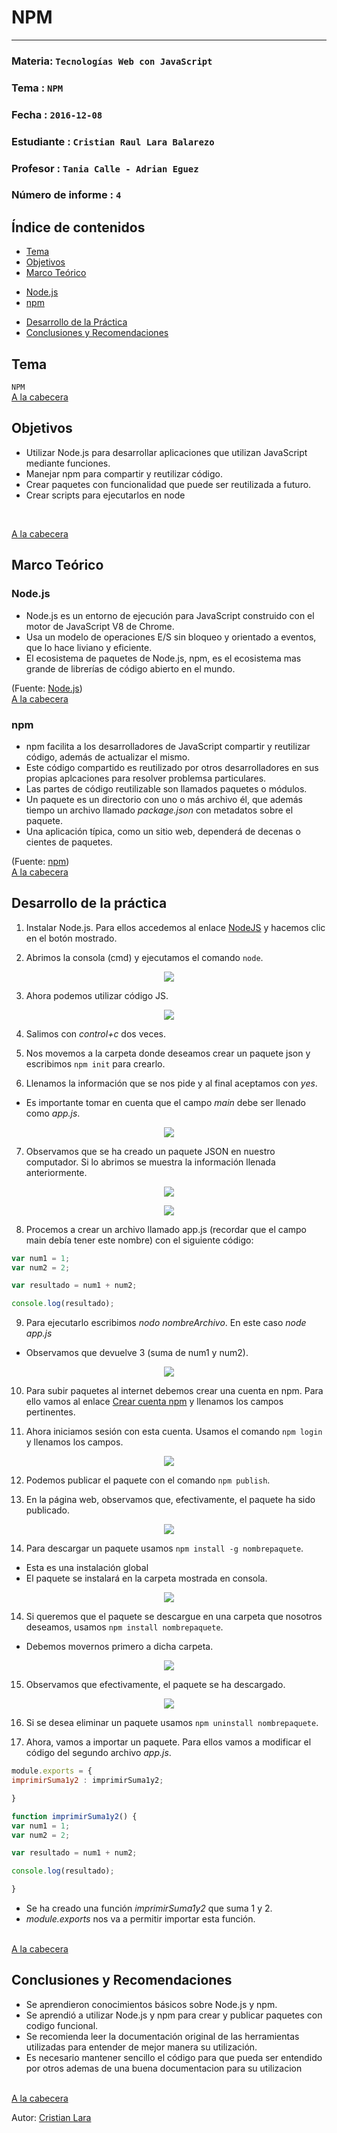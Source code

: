 # NPM
---

### Materia: `Tecnologías Web con JavaScript`
### Tema : `NPM` 
### Fecha : `2016-12-08`
### Estudiante : `Cristian Raul Lara Balarezo`
### Profesor : `Tania Calle - Adrian Eguez`
### Número de informe : `4`

<a name="Cabecera"></a>
## Índice de contenidos


- <a href="#Tema">Tema</a>
- <a href="#Objetivos">Objetivos</a>
- <a href="#Marco Teórico">Marco Teórico</a>
* <a href="#Node.js">Node.js</a>
* <a href="#Npm">npm</a>

- <a href="#Desarrollo">Desarrollo de la Práctica</a>
- <a href="#Conclusiones y Recomendaciones">Conclusiones y Recomendaciones</a> 

<a name="Tema"></a>
## Tema
`NPM`
<br>
<a href="#Cabecera">A la cabecera</a>

<a name="Objetivos"></a>
## Objetivos

- Utilizar Node.js para desarrollar aplicaciones que utilizan JavaScript mediante funciones.
- Manejar npm para compartir y reutilizar código.
- Crear paquetes con funcionalidad que puede ser reutilizada a futuro.
- Crear scripts para ejecutarlos en node
<br>

<a href="#Cabecera">A la cabecera</a>

<a name="Marco Teórico"></a>
## Marco Teórico


<a name="Node.js"></a>
### Node.js

* Node.js es un entorno de ejecución para JavaScript construido con el motor de JavaScript V8 de Chrome. 
* Usa un modelo de operaciones E/S sin bloqueo y orientado a eventos, que lo hace liviano y eficiente. 
* El ecosistema de paquetes de Node.js, npm, es el ecosistema mas grande de librerías de código abierto en el mundo.

(Fuente: [Node.js](https://nodejs.org/es/))
<br>
<a href="#Cabecera">A la cabecera</a>

<a name="Npm"></a>
### npm

* npm facilita a los desarrolladores de JavaScript compartir y reutilizar código, además de actualizar el mismo.
* Este código compartido es reutilizado por otros desarrolladores en sus propias aplcaciones para resolver problemsa particulares.
* Las partes de código reutilizable son llamados paquetes o módulos.
* Un paquete es un directorio con uno o más archivo él, que además tiempo un archivo llamado *package.json* con metadatos sobre el paquete.
* Una aplicación típica, como un sitio web, dependerá de decenas o cientes de paquetes.

(Fuente: [npm](https://docs.npmjs.com/getting-started/what-is-npm))
<br>
<a href="#Cabecera">A la cabecera</a>


<a name="Desarrollo"></a>
## Desarrollo de la práctica


1) Instalar Node.js. Para ellos accedemos al enlace [NodeJS](https://nodejs.org/es/) y hacemos clic en el botón mostrado.



2) Abrimos la consola (cmd) y ejecutamos el comando `node`.

<p align="center">
<img src="https://raw.githubusercontent.com/crisdiab/Tec_Web_Js/informeNPM/imagenes/node.JPG">
</p>

3) Ahora podemos utilizar código JS.

<p align="center">
<img src="https://raw.githubusercontent.com/crisdiab/Tec_Web_Js/informeNPM/imagenes/node2.JPG">
</p>

4) Salimos con *control+c* dos veces.

5) Nos movemos a la carpeta donde deseamos crear un paquete json y escribimos `npm init` para crearlo.

6) Llenamos la información que se nos pide y al final aceptamos con *yes*.
* Es importante tomar en cuenta que el campo *main* debe ser llenado como *app.js*.

<p align="center">
<img src="https://raw.githubusercontent.com/crisdiab/Tec_Web_Js/informeNPM/imagenes/node3.JPG">
</p>

7) Observamos que se ha creado un paquete JSON en nuestro computador. Si lo abrimos se muestra la información llenada anteriormente.

<p align="center">
<img src="https://raw.githubusercontent.com/crisdiab/Tec_Web_Js/informeNPM/imagenes/node4.JPG">
</p>

<p align="center">
<img src="https://raw.githubusercontent.com/crisdiab/Tec_Web_Js/informeNPM/imagenes/node5.JPG">
</p>

8)  Procemos a crear un archivo llamado app.js (recordar que el campo main debía tener este nombre) con el siguiente código:


```javascript
var num1 = 1;
var num2 = 2;

var resultado = num1 + num2;

console.log(resultado);
```

9) Para ejecutarlo escribimos *nodo nombreArchivo*. En este caso *node app.js*
* Observamos que devuelve 3 (suma de num1 y num2).

<p align="center">
<img src="https://raw.githubusercontent.com/crisdiab/Tec_Web_Js/informeNPM/imagenes/node6.JPG">
</p>

10) Para subir paquetes al internet debemos crear una cuenta en npm. Para ello vamos al enlace [Crear cuenta npm](https://www.npmjs.com/signup) y llenamos los campos pertinentes.

11) Ahora iniciamos sesión con esta cuenta. Usamos el comando `npm login` y llenamos los campos.

<p align="center">
<img src="https://raw.githubusercontent.com/crisdiab/Tec_Web_Js/informeNPM/imagenes/node7.JPG">
</p>

12) Podemos publicar el paquete con el comando `npm publish`.



13) En la página web, observamos que, efectivamente, el paquete ha sido publicado.

<p align="center">
<img src="https://raw.githubusercontent.com/crisdiab/Tec_Web_Js/informeNPM/imagenes/node8.JPG">
</p>

14) Para descargar un paquete usamos `npm install -g nombrepaquete`.
* Esta es una instalación global
* El paquete se instalará en la carpeta mostrada en consola.

<p align="center">
<img src="https://raw.githubusercontent.com/crisdiab/Tec_Web_Js/informeNPM/imagenes/node9.JPG">
</p>

14) Si queremos que el paquete se descargue en una carpeta que nosotros deseamos, usamos `npm install nombrepaquete`.
* Debemos movernos primero a dicha carpeta.

<p align="center">
<img src="https://raw.githubusercontent.com/crisdiab/Tec_Web_Js/informeNPM/imagenes/node10.JPG">
</p>

15) Observamos que efectivamente, el paquete se ha descargado.

<p align="center">
<img src="https://raw.githubusercontent.com/crisdiab/Tec_Web_Js/informeNPM/imagenes/node11.JPG">
</p>

16) Si se desea eliminar un paquete usamos `npm uninstall nombrepaquete`.

17) Ahora, vamos a importar un paquete. Para ellos vamos a modificar el código del segundo archivo *app.js*.

```javascript
module.exports = {
imprimirSuma1y2 : imprimirSuma1y2;

}

function imprimirSuma1y2() {
var num1 = 1;
var num2 = 2;

var resultado = num1 + num2;

console.log(resultado);

}
```
* Se ha creado una función *imprimirSuma1y2* que suma 1 y 2.
* *module.exports* nos va a permitir importar esta función.



<br>
<a href="#Cabecera">A la cabecera</a>

<a name="Conclusiones y Recomendaciones"></a>
## Conclusiones y Recomendaciones
* Se aprendieron conocimientos básicos sobre Node.js y npm.
* Se aprendió a utilizar Node.js y npm para crear y publicar paquetes con codigo funcional.
* Se recomienda leer la documentación original de las herramientas utilizadas para entender de mejor manera su utilización.
* Es necesario mantener sencillo el código para que pueda ser entendido por otros ademas de una buena documentacion para su utilizacion

<br>
<a href="#Cabecera">A la cabecera</a>

Autor: [Cristian Lara](https://github.com/crisdiab/)